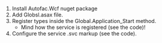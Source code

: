 1. Install Autofac.Wcf nuget package
2. Add Globsl.asax file.
3. Register types inside the Global.Application_Start method.
	- Mind how the service is registered (see the code)!
4. Configure the service .svc markup (see the code).
